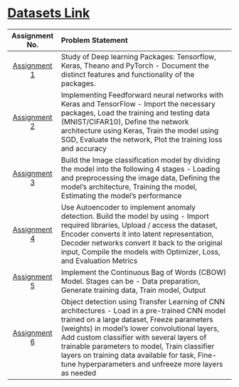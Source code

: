 # [Datasets Link](https://drive.google.com/drive/folders/1mjdkLSDA24z4STJ1D7fEh_1u6CTA5Bre?usp=drive_link)

| Assignment No. | Problem Statement |
| :-------------: | :--------------- |
| [Assignment 1](https://github.com/shreyas5522/DL_LP4_BE_IT/tree/main/Assignment%201) | Study of Deep learning Packages: Tensorflow, Keras, Theano and PyTorch - Document the distinct features and functionality of the packages. |
| [Assignment 2](https://github.com/shreyas5522/DL_LP4_BE_IT/tree/main/Assignment%202) | Implementing Feedforward neural networks with Keras and TensorFlow - Import the necessary packages, Load the training and testing data (MNIST/CIFAR10), Define the network architecture using Keras, Train the model using SGD, Evaluate the network, Plot the training loss and accuracy |
| [Assignment 3](https://github.com/shreyas5522/DL_LP4_BE_IT/tree/main/Assignment%203) | Build the Image classification model by dividing the model into the following 4 stages - Loading and preprocessing the image data, Defining the model’s architecture, Training the model, Estimating the model’s performance |
| [Assignment 4](https://github.com/shreyas5522/DL_LP4_BE_IT/tree/main/Assignment%204) | Use Autoencoder to implement anomaly detection. Build the model by using - Import required libraries, Upload / access the dataset, Encoder converts it into latent representation, Decoder networks convert it back to the original input, Compile the models with Optimizer, Loss, and Evaluation Metrics |
| [Assignment 5](https://github.com/shreyas5522/DL_LP4_BE_IT/tree/main/Assignment%205) | Implement the Continuous Bag of Words (CBOW) Model. Stages can be - Data preparation, Generate training data, Train model, Output |
| [Assignment 6](https://github.com/shreyas5522/DL_LP4_BE_IT/tree/main/Assignment%206) | Object detection using Transfer Learning of CNN architectures - Load in a pre-trained CNN model trained on a large dataset, Freeze parameters (weights) in model’s lower convolutional layers, Add custom classifier with several layers of trainable parameters to model, Train classifier layers on training data available for task, Fine-tune hyperparameters and unfreeze more layers as needed |
